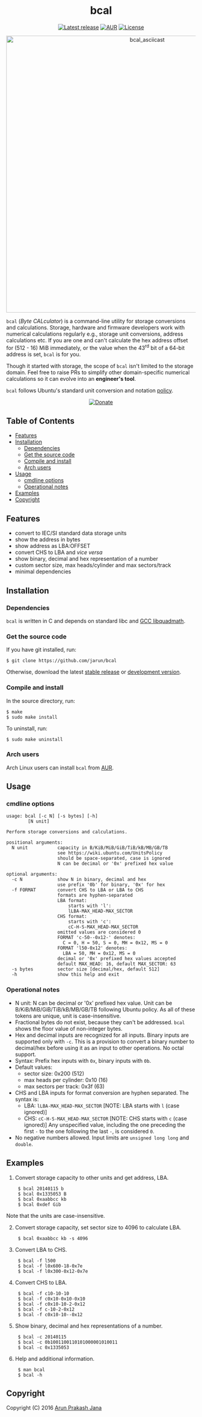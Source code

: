 <h1 align="center">bcal</h1>

<p align="center">
<a href="https://github.com/jarun/bcal/releases/latest"><img src="https://img.shields.io/github/release/jarun/bcal.svg" alt="Latest release" /></a>
<a href="https://aur.archlinux.org/packages/bcal"><img src="https://img.shields.io/aur/version/bcal.svg" alt="AUR" /></a>
<a href="https://github.com/jarun/bcal/blob/master/LICENSE"><img src="https://img.shields.io/badge/license-GPLv3-yellow.svg?maxAge=2592000" alt="License" /></a>
</p>

<p align="center">
<a href="https://asciinema.org/a/87939"><img src="https://asciinema.org/a/87939.png" alt="bcal_asciicast" width="734"/></a>
</p>

`bcal` (*Byte CALculator*) is a command-line utility for storage conversions and calculations. Storage, hardware and firmware developers work with numerical calculations regularly e.g., storage unit conversions, address calculations etc. If you are one and can't calculate the hex address offset for (512 - 16) MiB immediately, or the value when the 43<sup>rd</sup> bit of a 64-bit address is set, `bcal` is for you.

Though it started with storage, the scope of `bcal` isn't limited to the storage domain. Feel free to raise PRs to simplify other domain-specific numerical calculations so it can evolve into an **engineer's tool**.

`bcal` follows Ubuntu's standard unit conversion and notation [policy](https://wiki.ubuntu.com/UnitsPolicy).

<p align="center">
<a href="https://www.paypal.com/cgi-bin/webscr?cmd=_s-xclick&hosted_button_id=RMLTQ76JSXJ4Q"><img src="https://img.shields.io/badge/paypal-donate-orange.svg?maxAge=2592000" alt="Donate" /></a>
</p>

## Table of Contents

- [Features](#features)
- [Installation](#installation)
  - [Dependencies](#dependencies)
  - [Get the source code](#get-the-source-code)
  - [Compile and install](#compile-and-install)
  - [Arch users](#arch-users)
- [Usage](#usage)
  - [cmdline options](#cmdline-options)
  - [Operational notes](#operational-notes)
- [Examples](#examples)
- [Copyright](#copyright)

## Features

- convert to IEC/SI standard data storage units
- show the address in bytes
- show address as LBA:OFFSET
- convert CHS to LBA and *vice versa*
- show binary, decimal and hex representation of a number
- custom sector size, max heads/cylinder and max sectors/track
- minimal dependencies

## Installation

### Dependencies

`bcal` is written in C and depends on standard libc and [GCC libquadmath](https://gcc.gnu.org/onlinedocs/libquadmath/).

### Get the source code

If you have git installed, run:

    $ git clone https://github.com/jarun/bcal
Otherwise, download the latest [stable release](https://github.com/jarun/bcal/releases/latest) or [development version](https://github.com/jarun/bcal/archive/master.zip).

### Compile and install

In the source directory, run:

    $ make
    $ sudo make install
To uninstall, run:

    $ sudo make uninstall

### Arch users

Arch Linux users can install `bcal` from [AUR](https://aur.archlinux.org/packages/bcal/).

## Usage

### cmdline options

    usage: bcal [-c N] [-s bytes] [-h]
            [N unit]

    Perform storage conversions and calculations.

    positional arguments:
      N unit           capacity in B/KiB/MiB/GiB/TiB/kB/MB/GB/TB
                       see https://wiki.ubuntu.com/UnitsPolicy
                       should be space-separated, case is ignored
                       N can be decimal or '0x' prefixed hex value

    optional arguments:
      -c N             show N in binary, decimal and hex
                       use prefix '0b' for binary, '0x' for hex
      -f FORMAT        convert CHS to LBA or LBA to CHS
                       formats are hyphen-separated
                       LBA format:
                           starts with 'l':
                           lLBA-MAX_HEAD-MAX_SECTOR
                       CHS format:
                           starts with 'c':
                           cC-H-S-MAX_HEAD-MAX_SECTOR
                       omitted values are considered 0
                       FORMAT 'c-50--0x12-' denotes:
                         C = 0, H = 50, S = 0, MH = 0x12, MS = 0
                       FORMAT 'l50-0x12' denotes:
                         LBA = 50, MH = 0x12, MS = 0
                       decimal or '0x' prefixed hex values accepted
                       default MAX_HEAD: 16, default MAX_SECTOR: 63
      -s bytes         sector size [decimal/hex, default 512]
      -h               show this help and exit

### Operational notes

- N unit: N can be decimal or '0x' prefixed hex value. Unit can be B/KiB/MiB/GiB/TiB/kB/MB/GB/TB following Ubuntu policy. As all of these tokens are unique, unit is case-insensitive.
- Fractional bytes do not exist, because they can't be addressed. `bcal` shows the floor value of non-integer bytes.
- Hex and decimal inputs are recognized for all inputs. Binary inputs are supported only with `-c`. This is a provision to convert a binary number to decimal/hex before using it as an input to other operations. No octal support.
- Syntax: Prefix hex inputs with `0x`, binary inputs with `0b`.
- Default values:
  - sector size: 0x200 (512)
  - max heads per cylinder: 0x10 (16)
  - max sectors per track: 0x3f (63)
- CHS and LBA inputs for format conversion are hyphen separated. The syntax is:
  - LBA: `lLBA-MAX_HEAD-MAX_SECTOR`   [NOTE: LBA starts with `l` (case ignored)]
  - CHS: `cC-H-S-MAX_HEAD-MAX_SECTOR` [NOTE: CHS starts with `c` (case ignored)]
  Any unspecified value, including the one preceding the first `-` to the one following the last `-`, is considered `0`.
- No negative numbers allowed. Input limits are `unsigned long long` and `double`.

## Examples

1. Convert storage capacity to other units and get address, LBA.

        $ bcal 20140115 b
        $ bcal 0x1335053 B
        $ bcal 0xaabbcc kb
        $ bcal 0xdef Gib
Note that the units are case-insensitive.

2. Convert storage capacity, set sector size to 4096 to calculate LBA.

        $ bcal 0xaabbcc kb -s 4096

3. Convert LBA to CHS.

        $ bcal -f l500
        $ bcal -f l0x600-18-0x7e
        $ bcal -f l0x300-0x12-0x7e

4. Convert CHS to LBA.

        $ bcal -f c10-10-10
        $ bcal -f c0x10-0x10-0x10
        $ bcal -f c0x10-10-2-0x12
        $ bcal -f c-10-2-0x12
        $ bcal -f c0x10-10--0x12

5. Show binary, decimal and hex representations of a number.

        $ bcal -c 20140115
        $ bcal -c 0b1001100110101000001010011
        $ bcal -c 0x1335053

6. Help and additional information.

        $ man bcal
        $ bcal -h

## Copyright

Copyright (C) 2016 [Arun Prakash Jana](mailto:engineerarun@gmail.com)
